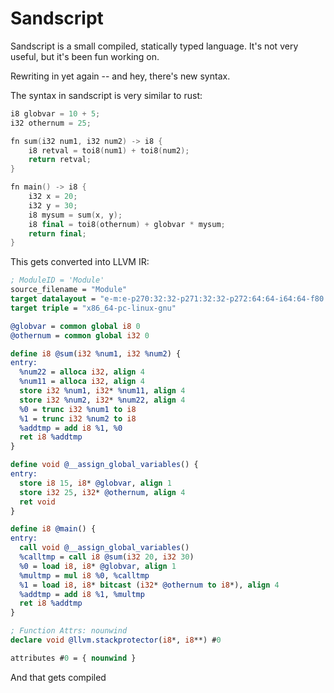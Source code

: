 # Sandscript

Sandscript is a small compiled, statically typed language. It's not very useful, but it's been fun working on.

Rewriting in yet again -- and hey, there's new syntax.

The syntax in sandscript is very similar to rust:

```cpp
i8 globvar = 10 + 5;
i32 othernum = 25;

fn sum(i32 num1, i32 num2) -> i8 {
    i8 retval = toi8(num1) + toi8(num2);
    return retval;
}

fn main() -> i8 {
    i32 x = 20;
    i32 y = 30;
    i8 mysum = sum(x, y);
    i8 final = toi8(othernum) + globvar * mysum;
    return final;
}
```

This gets converted into LLVM IR:

```llvm
; ModuleID = 'Module'
source_filename = "Module"
target datalayout = "e-m:e-p270:32:32-p271:32:32-p272:64:64-i64:64-f80:128-n8:16:32:64-S128"
target triple = "x86_64-pc-linux-gnu"

@globvar = common global i8 0
@othernum = common global i32 0

define i8 @sum(i32 %num1, i32 %num2) {
entry:
  %num22 = alloca i32, align 4
  %num11 = alloca i32, align 4
  store i32 %num1, i32* %num11, align 4
  store i32 %num2, i32* %num22, align 4
  %0 = trunc i32 %num1 to i8
  %1 = trunc i32 %num2 to i8
  %addtmp = add i8 %1, %0
  ret i8 %addtmp
}

define void @__assign_global_variables() {
entry:
  store i8 15, i8* @globvar, align 1
  store i32 25, i32* @othernum, align 4
  ret void
}

define i8 @main() {
entry:
  call void @__assign_global_variables()
  %calltmp = call i8 @sum(i32 20, i32 30)
  %0 = load i8, i8* @globvar, align 1
  %multmp = mul i8 %0, %calltmp
  %1 = load i8, i8* bitcast (i32* @othernum to i8*), align 4
  %addtmp = add i8 %1, %multmp
  ret i8 %addtmp
}

; Function Attrs: nounwind
declare void @llvm.stackprotector(i8*, i8**) #0

attributes #0 = { nounwind }
```

And that gets compiled
